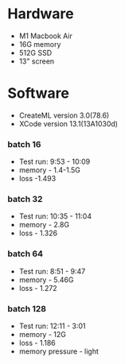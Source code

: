 # Hardware
* M1 Macbook Air
* 16G memory
* 512G SSD
* 13" screen

# Software
* CreateML version 3.0(78.6)
* XCode version 13.1(13A1030d) 

### batch 16
* Test run: 9:53 - 10:09
* memory - 1.4-1.5G
* loss -1.493

### batch 32
* Test run: 10:35 - 11:04
* memory - 2.8G
* loss - 1.326

### batch 64
* Test run: 8:51 - 9:47
* memory - 5.46G
* loss - 1.272

### batch 128
* Test run: 12:11 - 3:01
* memory - 12G
* loss - 1.186
* memory pressure - light

